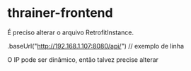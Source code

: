 # thrainer-frontend
É preciso alterar o arquivo RetrofitInstance.

.baseUrl("http://192.168.1.107:8080/api/") // exemplo de linha

O IP pode ser dinâmico, então talvez precise alterar
